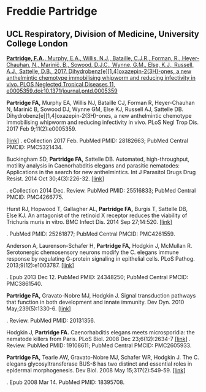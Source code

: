 # Freddie Partridge
## UCL Respiratory, Division of Medicine, University College London

[**Partridge, F.A.,** Murphy, E.A., Willis, N.J., Bataille, C.J.R., Forman, R., Heyer-Chauhan, N., Marinič, B., Sowood, D.J.C., Wynne, G.M., Else, K.J., Russell, A.J., Sattelle, D.B., 2017. Dihydrobenz[e][1,4]oxazepin-2(3H)-ones, a new anthelmintic chemotype immobilising whipworm and reducing infectivity in vivo. PLOS Neglected Tropical Diseases 11, e0005359.doi:10.1371/journal.pntd.0005359](http://dx.doi.org/10.1371/journal.pntd.0005359)

**Partridge FA,** Murphy EA, Willis NJ, Bataille CJ, Forman R, Heyer-Chauhan N,
Marinič B, Sowood DJ, Wynne GM, Else KJ, Russell AJ, Sattelle DB.
Dihydrobenz[e][1,4]oxazepin-2(3H)-ones, a new anthelmintic chemotype immobilising
whipworm and reducing infectivity in vivo. PLoS Negl Trop Dis. 2017 Feb
9;11(2):e0005359.

[[link]](http://dx.doi.org/0.1371/journal.pntd.0005359)
. eCollection 2017 Feb. PubMed PMID: 28182663; PubMed Central PMCID: PMC5321434.


Buckingham SD, **Partridge FA,** Sattelle DB. Automated, high-throughput, motility
analysis in Caenorhabditis elegans and parasitic nematodes: Applications in the
search for new anthelmintics. Int J Parasitol Drugs Drug Resist. 2014 Oct
30;4(3):226-32.
[[link]](http://dx.doi.org/10.1016/j.ijpddr.2014.10.004)

. eCollection 2014 Dec. Review.
PubMed PMID: 25516833; PubMed Central PMCID: PMC4266775.


Hurst RJ, Hopwood T, Gallagher AL, **Partridge FA,** Burgis T, Sattelle DB, Else
KJ. An antagonist of the retinoid X receptor reduces the viability of Trichuris
muris in vitro. BMC Infect Dis. 2014 Sep 27;14:520.
[[link]](http://dx.doi.org/10.1186/1471-2334-14-520)

. PubMed PMID: 25261877; PubMed Central PMCID:
PMC4261559.


Anderson A, Laurenson-Schafer H, **Partridge FA,** Hodgkin J, McMullan R.
Serotonergic chemosensory neurons modify the C. elegans immune response by
regulating G-protein signaling in epithelial cells. PLoS Pathog.
2013;9(12):e1003787.
[[link]](http://dx.doi.org/10.1371/journal.ppat.1003787)

. Epub 2013 Dec 12. PubMed
PMID: 24348250; PubMed Central PMCID: PMC3861540.


**Partridge FA,** Gravato-Nobre MJ, Hodgkin J. Signal transduction pathways that
function in both development and innate immunity. Dev Dyn. 2010
May;239(5):1330-6.
[[link]](http://dx.doi.org/10.1002/dvdy.22232)

. Review. PubMed PMID: 20131356.


Hodgkin J, **Partridge FA.** Caenorhabditis elegans meets microsporidia: the
nematode killers from Paris. PLoS Biol. 2008 Dec 23;6(12):2634-7
[[link]](http://dx.doi.org/10.1371/journal.pbio.1000005)
. Review. PubMed PMID: 19108611; PubMed Central
PMCID: PMC2605933.


**Partridge FA,** Tearle AW, Gravato-Nobre MJ, Schafer WR, Hodgkin J. The C.
elegans glycosyltransferase BUS-8 has two distinct and essential roles in
epidermal morphogenesis. Dev Biol. 2008 May 15;317(2):549-59.
[[link]](http://dx.doi.org/10.1016/j.ydbio.2008.02.060)

. Epub 2008 Mar 14. PubMed PMID: 18395708.
